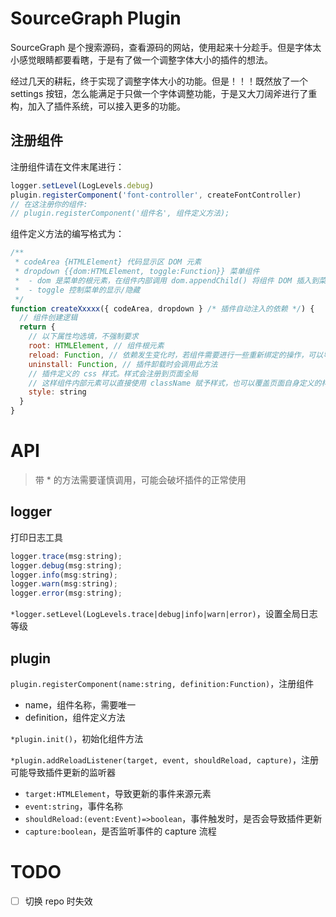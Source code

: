 # SourceGraph Plugin

SourceGraph 是个搜索源码，查看源码的网站，使用起来十分趁手。但是字体太小感觉眼睛都要看瞎，于是有了做一个调整字体大小的插件的想法。

经过几天的耕耘，终于实现了调整字体大小的功能。但是！！！既然放了一个 settings 按钮，怎么能满足于只做一个字体调整功能，于是又大刀阔斧进行了重构，加入了插件系统，可以接入更多的功能。

## 注册组件

注册组件请在文件末尾进行：

```javascript
logger.setLevel(LogLevels.debug)
plugin.registerComponent('font-controller', createFontController)
// 在这注册你的组件:
// plugin.registerComponent('组件名', 组件定义方法);
```

组件定义方法的编写格式为：

```javascript
/**
 * codeArea {HTMLElement} 代码显示区 DOM 元素
 * dropdown {{dom:HTMLElement, toggle:Function}} 菜单组件
 * 	- dom 是菜单的根元素，在组件内部调用 dom.appendChild() 将组件 DOM 插入到菜单栏
 *	- toggle 控制菜单的显示/隐藏
 */
function createXxxxx({ codeArea, dropdown } /* 插件自动注入的依赖 */) {
  // 组件创建逻辑
  return {
    // 以下属性均选填，不强制要求
    root: HTMLElement, // 组件根元素
    reload: Function, // 依赖发生变化时，若组件需要进行一些重新绑定的操作，可以导出此方法
    uninstall: Function, // 插件卸载时会调用此方法
    // 插件定义的 css 样式。样式会注册到页面全局
    // 这样组件内部元素可以直接使用 className 赋予样式，也可以覆盖页面自身定义的样式
    style: string
  }
}
```

# API

> 带 \* 的方法需要谨慎调用，可能会破坏插件的正常使用

## logger

打印日志工具

```javascript
logger.trace(msg:string);
logger.debug(msg:string);
logger.info(msg:string);
logger.warn(msg:string);
logger.error(msg:string);
```

`*logger.setLevel(LogLevels.trace|debug|info|warn|error)`，设置全局日志等级

## plugin

`plugin.registerComponent(name:string, definition:Function)`，注册组件

- name，组件名称，需要唯一
- definition，组件定义方法

`*plugin.init()`，初始化组件方法

`*plugin.addReloadListener(target, event, shouldReload, capture)`，注册可能导致插件更新的监听器

- `target:HTMLElement`，导致更新的事件来源元素
- `event:string`，事件名称
- `shouldReload:(event:Event)=>boolean`，事件触发时，是否会导致插件更新
- `capture:boolean`，是否监听事件的 capture 流程

# TODO

- [ ] 切换 repo 时失效
